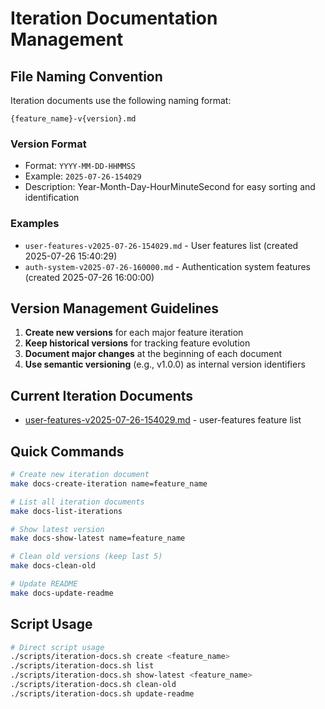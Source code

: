 # Iteration Documentation Management

## File Naming Convention

Iteration documents use the following naming format:
```
{feature_name}-v{version}.md
```

### Version Format
- Format: `YYYY-MM-DD-HHMMSS`
- Example: `2025-07-26-154029`
- Description: Year-Month-Day-HourMinuteSecond for easy sorting and identification

### Examples
- `user-features-v2025-07-26-154029.md` - User features list (created 2025-07-26 15:40:29)
- `auth-system-v2025-07-26-160000.md` - Authentication system features (created 2025-07-26 16:00:00)

## Version Management Guidelines

1. **Create new versions** for each major feature iteration
2. **Keep historical versions** for tracking feature evolution
3. **Document major changes** at the beginning of each document
4. **Use semantic versioning** (e.g., v1.0.0) as internal version identifiers

## Current Iteration Documents

- [user-features-v2025-07-26-154029.md](./user-features-v2025-07-26-154029.md) - user-features feature list

## Quick Commands

```bash
# Create new iteration document
make docs-create-iteration name=feature_name

# List all iteration documents
make docs-list-iterations

# Show latest version
make docs-show-latest name=feature_name

# Clean old versions (keep last 5)
make docs-clean-old

# Update README
make docs-update-readme
```

## Script Usage

```bash
# Direct script usage
./scripts/iteration-docs.sh create <feature_name>
./scripts/iteration-docs.sh list
./scripts/iteration-docs.sh show-latest <feature_name>
./scripts/iteration-docs.sh clean-old
./scripts/iteration-docs.sh update-readme
```
